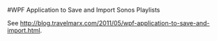 #WPF Application to Save and Import Sonos Playlists

See http://blog.travelmarx.com/2011/05/wpf-application-to-save-and-import.html.

